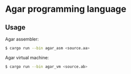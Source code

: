 # Agar programming language

## Usage

Agar assembler:
```bash
$ cargo run --bin agar_asm <source.aa>
```

Agar virtual machine:
```bash
$ cargo run --bin agar_vm <source.ab>
```
